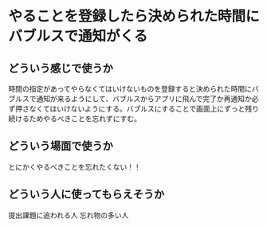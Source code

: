 # やることを登録したら決められた時間にバブルスで通知がくる

## どういう感じで使うか
時間の指定があってやらなくてはいけないものを登録すると決められた時間にバブルスで通知が来るようにして、バブルスからアプリに飛んで完了か再通知か必ず押さなくてはいけないようにする。バブルスにすることで画面上にずっと残り続けるためやるべきことを忘れずにすむ。

## どういう場面で使うか
とにかくやるべきことを忘れたくない！！

## どういう人に使ってもらえそうか
提出課題に追われる人
忘れ物の多い人
